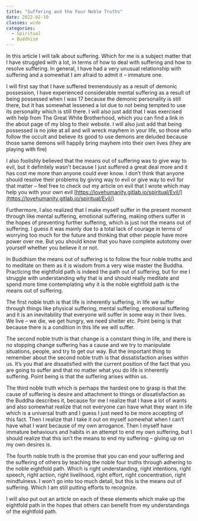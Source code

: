 ```yaml
---
title: "Suffering and the Four Noble Truths"
date: 2022-02-10
classes: wide
categories:
  - Spiritual 
  - Buddhism
---
```


In this article I will talk about suffering. Which for me is a subject matter that I have struggled with a lot, in terms of how to deal with suffering and how to resolve suffering. In general, I have had a very unusual relationship with suffering and a somewhat I am afraid to admit it – immature one. 

I will first say that I have suffered tremendously as a result of demonic possession, I have experienced considerable mental suffering as a result of being possessed when I was 17 because the demonic personality is still there, but it has somewhat lessened a lot due to not being tempted to use its personality which is still there. I will also just add that I was exercised with help from The Great White Brotherhood, which you can find a link in the about page of my blog to their website. I will also just add that being possessed is no joke at all and will wreck mayhem in your life, so those who follow the occult and believe its good to use demons are deluded because those same demons will happily bring mayhem into their own lives (they are playing with fire)

I also foolishly believed that the means out of suffering was to give way to evil, but it definitely wasn’t because I just suffered a great deal more and it has cost me more than anyone could ever know. I don’t think that anyone should resolve their problems by giving way to evil or give way to evil for that matter – feel free to check out my article on evil that I wrote which may help you with your own evil [https://lovehumanity.gitlab.io/spiritual/Evil/](https://lovehumanity.gitlab.io/spiritual/Evil/)

Furthermore, I also realized that I make myself suffer in the present moment through like mental suffering, emotional suffering, making others suffer in the hopes of preventing further suffering, which is just not the means out of suffering. I guess it was mainly due to a total lack of courage in terms of worrying too much for the future and thinking that other people have more power over me. But you should know that you have complete autotomy over yourself whether you believe it or not.

In Buddhism the means out of suffering is to follow the four noble truths and to meditate on them as it is wisdom from a very wise master the Buddha. Practicing the eightfold path is indeed the path out of suffering, but for me I struggle with understanding why that is and should really meditate and spend more time contemplating why it is the noble eightfold path is the means out of suffering. 

The first noble truth is that life is inherently suffering, in life we suffer through things like physical suffering, mental suffering, emotional suffering and it is an inevitability that everyone will suffer in some way in their lives. We live – we die, we get hungry, we need shelter etc. Point being is that because there is a condition in this life we will suffer.

The second noble truth is that change is a constant thing in life, and there is no stopping change suffering has a cause and we try to manipulate situations, people, and try to get our way. But the important thing to remember about the second noble truth is that dissatisfaction arises within us. It’s you that are dissatisfied with the current position of the fact that you are going to suffer and that no matter what you do life is inherently suffering. Point being is that the suffering arises within us.

The third noble truth which is perhaps the hardest one to grasp is that the cause of suffering is desire and attachment to things or dissatisfaction as the Buddha describes it, because for me I realize that I have a lot of wants and also somewhat realize that not everyone can have what they want in life which is a universal truth and I guess I just need to be more accepting of this fact. Then I realize that I take it out on myself somewhat when I can’t have what I want because of my own arrogance. Then I myself have immature behaviours and habits in an attempt to end my own suffering, but I should realize that this isn’t the means to end my suffering – giving up on my own desires is.

The fourth noble truth is the promise that you can end your suffering and the suffering of others by teaching the noble four truths through adhering to the noble eightfold path. Which is right understanding, right intentions, right speech, right action, right livelihood, right effort, right concentration, right mindfulness. I won’t go into too much detail, but this is the means out of suffering. Which I am still putting efforts to recognize. 

I will also put out an article on each of these elements which make up the eightfold path in the hopes that others can benefit from my understandings of the eightfold path.


